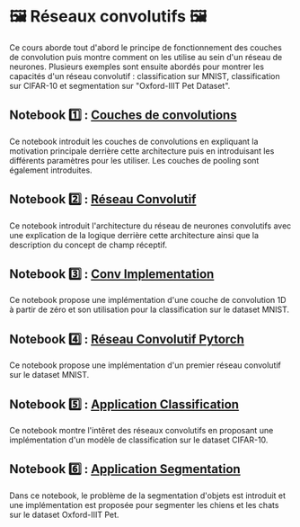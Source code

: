 # 🖼️ Réseaux convolutifs 🖼️ 
Ce cours aborde tout d'abord le principe de fonctionnement des couches de convolution puis montre comment on les utilise au sein d'un réseau de neurones. Plusieurs exemples sont ensuite abordés pour montrer les capacités d'un réseau convolutif : classification sur MNIST, classification sur CIFAR-10 et segmentation sur "Oxford-IIIT Pet Dataset".

## Notebook 1️⃣ : [Couches de convolutions](01_CouchesDeConvolutions.ipynb)
Ce notebook introduit les couches de convolutions en expliquant la motivation principale derrière cette architecture puis en introduisant les différents paramètres pour les utiliser. Les couches de pooling sont également introduites.

## Notebook 2️⃣ : [Réseau Convolutif](02_RéseauConvolutif.ipynb)
Ce notebook introduit l'architecture du réseau de neurones convolutifs avec une explication de la logique derrière cette architecture ainsi que la description du concept de champ réceptif.

## Notebook 3️⃣ : [Conv Implementation](03_ConvImplementation.ipynb)
Ce notebook propose une implémentation d'une couche de convolution 1D à partir de zéro et son utilisation pour la classification sur le dataset MNIST.

## Notebook 4️⃣ : [Réseau Convolutif Pytorch](04_RéseauConvolutifPytorch.ipynb)
Ce notebook propose une implémentation d'un premier réseau convolutif sur le dataset MNIST.

## Notebook 5️⃣ : [Application Classification](05_ApplicationClassification.ipynb)
Ce notebook montre l'intêret des réseaux convolutifs en proposant une implémentation d'un modèle de classification sur le dataset CIFAR-10.

## Notebook 6️⃣ : [Application Segmentation](06_ApplicationSegmentation.ipynb)
Dans ce notebook, le problème de la segmentation d'objets est introduit et une implémentation est proposée pour segmenter les chiens et les chats sur le dataset Oxford-IIIT Pet.